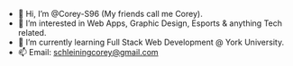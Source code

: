 - 👋 Hi, I’m @Corey-S96 (My friends call me Corey).
- 👀 I’m interested in Web Apps, Graphic Design, Esports & anything Tech related.
- 🌱 I’m currently learning Full Stack Web Development @ York University.
- 📫 Email: schleiningcorey@gmail.com

<!---
Corey-S96/Corey-S96 is a ✨ special ✨ repository because its `README.md` (this file) appears on your GitHub profile.
You can click the Preview link to take a look at your changes.
--->
